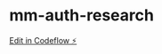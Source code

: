 # mm-auth-research

[Edit in Codeflow ⚡️](https://stackblitz.com/~/github.com/ChristianPayne/mm-auth-research)